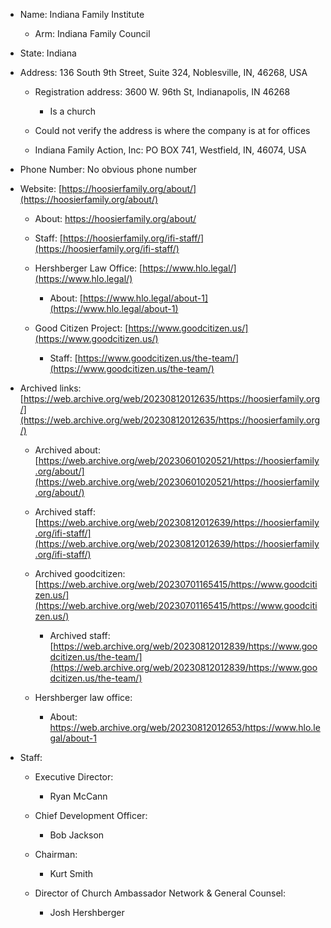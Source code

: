 - Name: Indiana Family Institute
    
    - Arm: Indiana Family Council
        
- State: Indiana
    
- Address: 136 South 9th Street, Suite 324, Noblesville, IN, 46268, USA
    
    - Registration address: 3600 W. 96th St, Indianapolis, IN 46268
        
        - Is a church
            
    - Could not verify the address is where the company is at for offices
        
    - Indiana Family Action, Inc: PO BOX 741, Westfield, IN, 46074, USA
        
- Phone Number: No obvious phone number
    
- Website: [https://hoosierfamily.org/about/](https://hoosierfamily.org/about/)
    
    - About: https://hoosierfamily.org/about/
        
    - Staff: [https://hoosierfamily.org/ifi-staff/](https://hoosierfamily.org/ifi-staff/)
        
    - Hershberger Law Office: [https://www.hlo.legal/](https://www.hlo.legal/)
        
        - About: [https://www.hlo.legal/about-1](https://www.hlo.legal/about-1)
            
    - Good Citizen Project: [https://www.goodcitizen.us/](https://www.goodcitizen.us/)
        
        - Staff: [https://www.goodcitizen.us/the-team/](https://www.goodcitizen.us/the-team/)
            
- Archived links: [https://web.archive.org/web/20230812012635/https://hoosierfamily.org/](https://web.archive.org/web/20230812012635/https://hoosierfamily.org/)
    
    - Archived about: [https://web.archive.org/web/20230601020521/https://hoosierfamily.org/about/](https://web.archive.org/web/20230601020521/https://hoosierfamily.org/about/)
        
    - Archived staff: [https://web.archive.org/web/20230812012639/https://hoosierfamily.org/ifi-staff/](https://web.archive.org/web/20230812012639/https://hoosierfamily.org/ifi-staff/)
        
    - Archived goodcitizen: [https://web.archive.org/web/20230701165415/https://www.goodcitizen.us/](https://web.archive.org/web/20230701165415/https://www.goodcitizen.us/)
        
        - Archived staff: [https://web.archive.org/web/20230812012839/https://www.goodcitizen.us/the-team/](https://web.archive.org/web/20230812012839/https://www.goodcitizen.us/the-team/)
            
    - Hershberger law office:
        
        - About: https://web.archive.org/web/20230812012653/https://www.hlo.legal/about-1
            
- Staff:
    
    - Executive Director:
        
        - Ryan McCann
            
    - Chief Development Officer:
        
        - Bob Jackson
            
    - Chairman:
        
        - Kurt Smith
            
    - Director of Church Ambassador Network & General Counsel:
        
        - Josh Hershberger